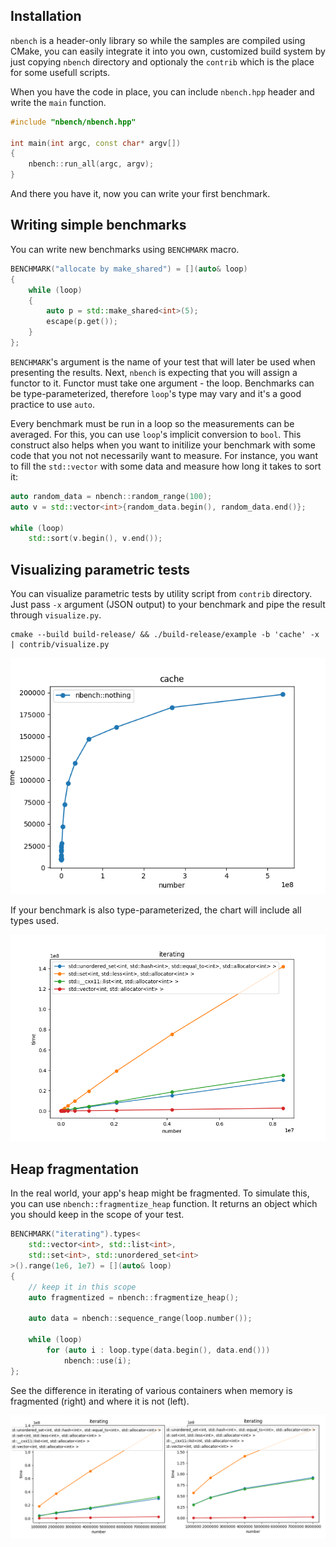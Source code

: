 Installation
------------
`nbench` is a header-only library so while the samples are compiled using CMake, you can easily integrate it into you own, customized build system by just copying `nbench` directory and optionaly the `contrib` which is the place for some usefull scripts.

When you have the code in place, you can include `nbench.hpp` header and write the `main` function.

```cpp
#include "nbench/nbench.hpp"

int main(int argc, const char* argv[])
{
    nbench::run_all(argc, argv);
}
```

And there you have it, now you can write your first benchmark.


Writing simple benchmarks
-------------------------
You can write new benchmarks using `BENCHMARK` macro.

```cpp
BENCHMARK("allocate by make_shared") = [](auto& loop)
{
    while (loop)
    {
        auto p = std::make_shared<int>(5);
        escape(p.get());
    }
};
```

`BENCHMARK`'s argument is the name of your test that will later be used when presenting the results. Next, `nbench` is expecting that you will assign a functor to it. Functor must take one argument - the loop. Benchmarks can be type-parameterized, therefore `loop`'s type may vary and it's a good practice to use `auto`.

Every benchmark must be run in a loop so the measurements can be averaged. For this, you can use `loop`'s implicit conversion to `bool`. This construct also helps when you want to initilize your benchmark with some code that you not not necessarily want to measure. For instance, you want to fill the `std::vector` with some data and measure how long it takes to sort it:

```cpp
auto random_data = nbench::random_range(100);
auto v = std::vector<int>{random_data.begin(), random_data.end()};

while (loop)
    std::sort(v.begin(), v.end());
```


Visualizing parametric tests
----------------------------
You can visualize parametric tests by utility script from `contrib` directory. Just pass `-x` argument (JSON output) to your benchmark and pipe the result through `visualize.py`.

```
cmake --build build-release/ && ./build-release/example -b 'cache' -x | contrib/visualize.py
```

![alt visualizing cache benchmark](screenshots/cache.png)

If your benchmark is also type-parameterized, the chart will include all types used.

![alt visualizing iteration benchmark](screenshots/iterating.png)


Heap fragmentation
------------------
In the real world, your app's heap might be fragmented. To simulate this, you can use `nbench::fragmentize_heap` function. It returns an object which you should keep in the scope of your test.

```cpp
BENCHMARK("iterating").types<
    std::vector<int>, std::list<int>,
    std::set<int>, std::unordered_set<int>
>().range(1e6, 1e7) = [](auto& loop)
{
    // keep it in this scope
    auto fragmentized = nbench::fragmentize_heap();

    auto data = nbench::sequence_range(loop.number());

    while (loop)
        for (auto i : loop.type(data.begin(), data.end()))
            nbench::use(i);
};
```

See the difference in iterating of various containers when memory is fragmented (right) and where it is not (left).

![alt heap fragmentation](screenshots/fragmentation.png)
